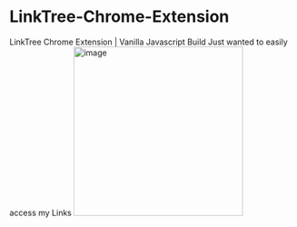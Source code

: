 # LinkTree-Chrome-Extension
LinkTree Chrome Extension | Vanilla Javascript Build
Just wanted to easily access my Links
<img width="298" alt="image" src="https://user-images.githubusercontent.com/105687297/224041326-e48f832f-0013-4c4b-898d-2c817cb31e57.png">
